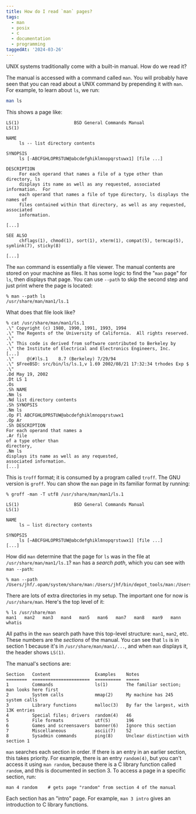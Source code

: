 ```yaml
---
title: How do I read `man` pages?
tags:
  - man
  - posix
  - c
  - documentation
  - programming
taggedAt: '2024-03-26'
---
```


UNIX systems traditionally come with a built-in manual. How do we read it?

The manual is accessed with a command called `man`. You will probably have seen that you can read about a UNIX command by prepending it with `man`. For example, to learn about `ls`, we run:

```sh
man ls
```

This shows a page like:

```
LS(1)                     BSD General Commands Manual                    LS(1)

NAME
     ls -- list directory contents

SYNOPSIS
     ls [-ABCFGHLOPRSTUW@abcdefghiklmnopqrstuwx1] [file ...]

DESCRIPTION
     For each operand that names a file of a type other than directory, ls
     displays its name as well as any requested, associated information.  For
     each operand that names a file of type directory, ls displays the names of
     files contained within that directory, as well as any requested, associated
     information.

[...]

SEE ALSO
     chflags(1), chmod(1), sort(1), xterm(1), compat(5), termcap(5), symlink(7), sticky(8)

[...]
```

The `man` command is essentially a file viewer. The manual contents are stored on your machine as files. It has some logic to find the "`man` page" for `ls`, then displays that page. You can use `--path` to skip the second step and just print where the page is located:

```
% man --path ls
/usr/share/man/man1/ls.1
```

What does that file look like?

```
% cat /usr/share/man/man1/ls.1
.\" Copyright (c) 1980, 1990, 1991, 1993, 1994
.\"	The Regents of the University of California.  All rights reserved.
.\"
.\" This code is derived from software contributed to Berkeley by
.\" the Institute of Electrical and Electronics Engineers, Inc.
[...]
.\"     @(#)ls.1	8.7 (Berkeley) 7/29/94
.\" $FreeBSD: src/bin/ls/ls.1,v 1.69 2002/08/21 17:32:34 trhodes Exp $
.\"
.Dd May 19, 2002
.Dt LS 1
.Os
.Sh NAME
.Nm ls
.Nd list directory contents
.Sh SYNOPSIS
.Nm ls
.Op Fl ABCFGHLOPRSTUW@abcdefghiklmnopqrstuwx1
.Op Ar
.Sh DESCRIPTION
For each operand that names a
.Ar file
of a type other than
directory,
.Nm ls
displays its name as well as any requested,
associated information.
[...]
```

This is `troff` format; it is consumed by a program called `troff`. The GNU version is `groff`. You can show the `man` page in its familiar format by running:

```
% groff -man -T utf8 /usr/share/man/man1/ls.1

LS(1)                     BSD General Commands Manual                    LS(1)

NAME
     ls — list directory contents

SYNOPSIS
     ls [−ABCFGHLOPRSTUW@abcdefghiklmnopqrstuwx1] [file ...]
[...]
```

How did `man` determine that the page for `ls` was in the file at `/usr/share/man/man1/ls.1`? `man` has a _search path_, which you can see with `man --path`:

```
% man --path
/Users/jhf/.opam/system/share/man:/Users/jhf/bin/depot_tools/man:/Users/jhf/Library/Haskell/share/man:/usr/local/share/man:/usr/share/man:/Applications/Xcode.app/Contents/Developer/usr/share/man:/Applications/Xcode.app/Contents/Developer/Toolchains/XcodeDefault.xctoolchain/usr/share/man:/Users/jhf/.opam/system/man
```

There are lots of extra directories in my setup. The important one for now is `/usr/share/man`. Here's the top level of it:

```
% ls /usr/share/man
man1   man2   man3   man4   man5   man6   man7   man8   man9   mann   whatis
```

All paths in the `man` search path have this top-level structure: `man1`, `man2`, etc. These numbers are the _sections_ of the manual. You can see that `ls` is in section 1 because it's in `/usr/share/man/man1/...`, and when `man` displays it, the header shows `LS(1)`.

The manual's sections are:

```
Section   Content                 Examples    Notes
========  ======================  ==========  =====
1         Commands                ls(1)       The familiar section; man looks here first
2         System calls            mmap(2)     My machine has 245 system calls
3         Library functions       malloc(3)   By far the largest, with 13K entries
4         Special files; drivers  random(4)   46
5         File formats            utf(5)      196
6         Games and screensavers  banner(6)   Ignore this section
7         Miscellaneous           ascii(7)    52
8         Sysadmin commands       ping(8)     Unclear distinction with section 1
```

`man` searches each section in order. If there is an entry in an earlier section, this takes priority. For example, there is an entry `random(4)`, but you can't access it using `man random`, because there is a C library function called `random`, and this is documented in section 3. To access a page in a specific section, run:

```
man 4 random    # gets page "random" from section 4 of the manual
```

Each section has an "intro" page. For example, `man 3 intro` gives an introduction to C library functions.
